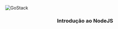 <img alt="GoStack" src="https://storage.googleapis.com/golden-wind/bootcamp-gostack/header-desafios.png" />

<h3 align="center">
  Introdução ao NodeJS
</h3>
